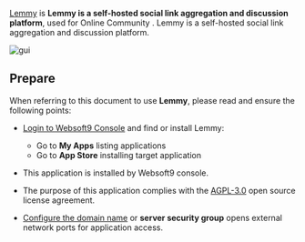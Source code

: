 [Lemmy](https://join-lemmy.org) is **Lemmy is a self-hosted social link aggregation and discussion platform**, used for Online Community . Lemmy is a self-hosted social link aggregation and discussion platform.


![gui](https://libs.websoft9.com/Websoft9/DocsPicture/zh/lemmy/lemmy-gui-websoft9.png)


## Prepare

When referring to this document to use **Lemmy**, please read and ensure the following points:

- [Login to Websoft9 Console](./login-console) and find or install Lemmy:
  - Go to **My Apps** listing applications 
  - Go to **App Store** installing target application

- This application is installed by Websoft9 console.


- The purpose of this application complies with the [AGPL-3.0](https://opensource.org/licenses/AGPL-3.0) open source license agreement.


- [Configure the domain name](./domain-set) or **server security group** opens external network ports for application access.